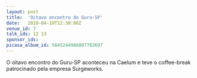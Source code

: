 ```yaml
---
layout: post
title:  'Oitavo encontro do Guru-SP'
date:   2010-04-10T12:30:00Z
venue_id: 7
talk_ids: 12 13
sponsor_ids: 
picasa_album_id: 5645244986807783697
---
```


O oitavo encontro do Guru-SP aconteceu na Caelum e teve o coffee-break patrocinado pela empresa Surgeworks.
